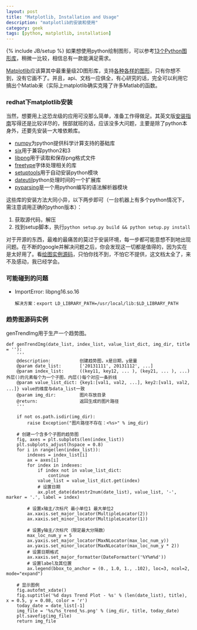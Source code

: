 ```yaml
---
layout: post
title: "Matplotlib, Installation and Usage"
description: "matplotlib的安装和使用"
category: geek
tags: [python, matplotlib, installation]
---
```

{% include JB/setup %}
如果想使用python绘制图形，可以参考[13个Python图形库](http://django-china.cn/topic/75/)，稍微一比较，相信总有一款能满足需求。

[Matplotlib](http://matplotlib.org/)应该算其中最重量级2D图形库，支持[各种各样的图形](http://matplotlib.org/gallery.html)，只有你想不到，没有它画不了。并且，api、文档一应俱全，有心研究的话，完全可以利用它搞出个Matlab来（实际上matplotlib确实克隆了许多Matlab的函数。

### redhat下matplotlib安装
当然，想要用上这恐龙级的应用可没那么简单，准备工作得做足。其英文版[安装指南](http://matplotlib.org/users/installing.html)写得还是比较详尽的，按部就班的话，应该没多大问题，主要是除了python本身外，还要先安装一大堆依赖库。
* [numpy](http://www.numpy.org/)为python提供科学计算支持的基础库 
* [six](https://pypi.python.org/pypi/six/)用于兼容python2和3
* [libpng](http://www.libpng.org/pub/png/libpng.html)用于读取和保存png格式文件
* [freetype](http://www.freetype.org/)字体处理相关的库
* [setuptools](https://pypi.python.org/pypi/setuptools#id1)用于自动安装python模块
* [dateutil](http://labix.org/python-dateutil)python处理时间的一个扩展库
* [pyparsing](https://pypi.python.org/pypi)是一个用python编写的语法解析器模块

这些库的安装方法大同小异，以下两步即可（一台机器上有多个python情况下，需注意调用正确的python版本）：
1. 获取源代码，解压
2. 找到setup脚本，执行`python setup.py build && python setup.py install`

对于开源的东西，最难的最痛苦的莫过于安装环境，每一步都可能意想不到地出现问题。在不断的google并解决问题之后，你会发现这一切都是值得的，因为实在是太好用了。看[绘图实例源码](http://matplotlib.org/examples/index.html)，只怕你找不到，不怕它不提供，这文档太全了，来不及感动，我已经学会。

### 可能碰到的问题
* ImportError: libpng16.so.16

      解决方案：export LD_LIBRARY_PATH=/usr/local/lib:$LD_LIBRARY_PATH

### 趋势图源码实例
genTrendImg用于生产一个趋势图。

    def genTrendImg(date_list, index_list, value_list_dict, img_dir, title = ''):
        '''
        @description:           创建趋势图，x是日期，y是量
        @param date_list:       ['20131111', 20131112', ...]
        @param index_list:      ((key11, key12, ... ), (key21, ... ), ...) 外层()的元素每个为一个子图，内层()每个对应一条折线
        @param value_list_dict: {key1:[val1, val2, ...], key2:[val1, val2, ...]} value的维度与data_list一致
        @param img_dir:         图片存放目录
        @return:                返回生成的图片路径
        '''

        if not os.path.isdir(img_dir):
            raise Exception("图片路径不存在：<%s>" % img_dir)
       
        # 创建一个含多个子图的趋势图
        fig, axes = plt.subplots(len(index_list))
        plt.subplots_adjust(hspace = 0.8)
        for i in range(len(index_list)):
            indexes = index_list[i]
            ax = axes[i]
            for index in indexes:
                if index not in value_list_dict:
                    continue
                value_list = value_list_dict.get(index)
                # 设置日期
                ax.plot_date(datestr2num(date_list), value_list, '-', marker = '.', label = index)

            # 设置x轴主/次标尺 最小单位1 最大单位2
            ax.xaxis.set_major_locator(MultipleLocator(2))
            ax.xaxis.set_minor_locator(MultipleLocator(1))

            # 设置y轴主/次标尺（限定最大分隔数）
            max_loc_num_y = 5 
            ax.yaxis.set_major_locator(MaxNLocator(max_loc_num_y))
            ax.yaxis.set_minor_locator(MaxNLocator(max_loc_num_y * 2)) 
            # 设置日期格式
            ax.xaxis.set_major_formatter(DateFormatter('%Y%m%d'))
            # 设置label及其位置
            ax.legend(bbox_to_anchor = (0., 1.0, 1., .102), loc=3, ncol=2, mode="expand")

        # 显示图例
        fig.autofmt_xdate()
        fig.suptitle('%d days Trend Plot - %s' % (len(date_list), title), x = 0.5, y = 0.08, color = 'r')
        today_date = date_list[-1]
        img_file = '%s/%s_trend_%s.png' % (img_dir, title, today_date)
        plt.savefig(img_file)
        return img_file